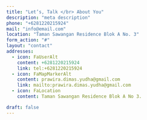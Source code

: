```yaml
---
title: "Let’s, Talk </br> About You"
description: "meta description"
phone: "+6281220215924"
mail: "info@email.com"
location: "Taman Sawangan Residence Blok A No. 3"
form_action: "#"
layout: "contact"
addresses:
  - icon: FaUserAlt
    content: +6281220215924
    link: tel:+6281220215924
  - icon: FaMapMarkerAlt
    content: prawira.dimas.yudha@gmail.com
    link: mailto:prawira.dimas.yudha@gmail.com
  - icon: FaLocation
    content: Taman Sawangan Residence Blok A No 3.

draft: false
---
```

